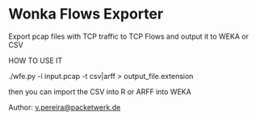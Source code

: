Wonka Flows Exporter
====================

Export pcap files with TCP traffic to TCP Flows and output it to WEKA or CSV

HOW TO USE IT

./wfe.py -i input.pcap -t csv|arff > output_file.extension

then you can import the CSV into R or ARFF into WEKA

Author: v.pereira@packetwerk.de
